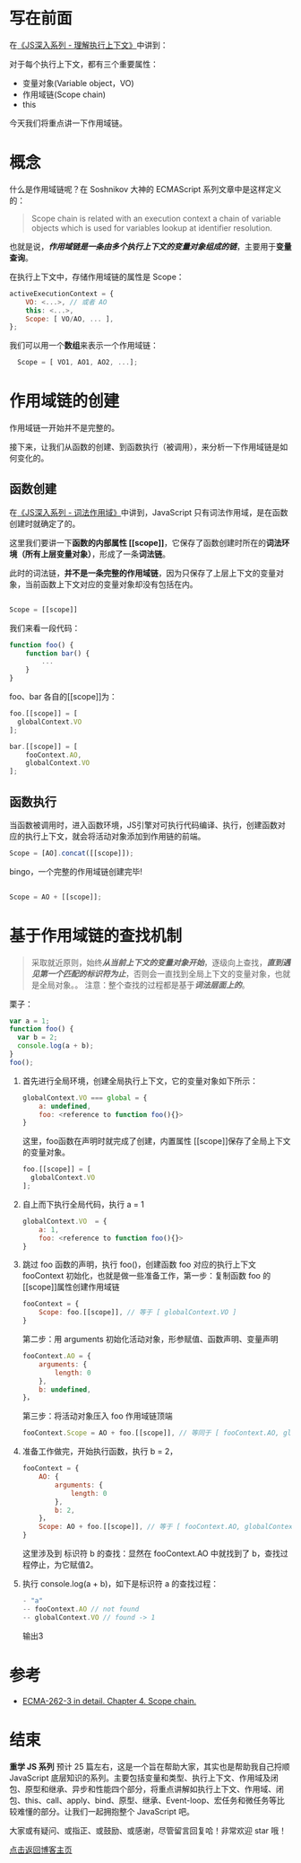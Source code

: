 # 写在前面
在[《JS深入系列 - 理解执行上下文》](https://github.com/cxh0224/blog/issues/12)中讲到：

对于每个执行上下文，都有三个重要属性：
- 变量对象(Variable object，VO)
- 作用域链(Scope chain)
- this

今天我们将重点讲一下作用域链。


# 概念
什么是作用域链呢？在 Soshnikov 大神的 ECMAScript 系列文章中是这样定义的：

> Scope chain is related with an execution context a chain of variable objects which is used for variables lookup at identifier resolution.

也就是说，***作用域链是一条由多个执行上下文的变量对象组成的链***，主要用于**变量查询**。

在执行上下文中，存储作用域链的属性是 Scope：
```js
activeExecutionContext = {
    VO: <...>, // 或者 AO
    this: <...>,
    Scope: [ VO/AO, ... ],
};
```
我们可以用一个**数组**来表示一个作用域链：
```js
  Scope = [ VO1, AO1, AO2, ...];
```

# 作用域链的创建
作用域链一开始并不是完整的。

接下来，让我们从函数的创建、到函数执行（被调用），来分析一下作用域链是如何变化的。

## 函数创建
在[《JS深入系列 - 词法作用域》](https://github.com/cxh0224/blog/issues/8)中讲到，JavaScript 只有词法作用域，是在函数创建时就确定了的。

这里我们要讲一下**函数的内部属性 [[scope]]**，它保存了函数创建时所在的**词法环境（所有上层变量对象）**，形成了一条**词法链**。

此时的词法链，**并不是一条完整的作用域链**，因为只保存了上层上下文的变量对象，当前函数上下文对应的变量对象却没有包括在内。
```js
  
Scope = [[scope]]
```

我们来看一段代码：
```js
function foo() {
    function bar() {
        ...
    }
}
```
foo、bar 各自的[[scope]]为：
```js
foo.[[scope]] = [
  globalContext.VO
];

bar.[[scope]] = [
    fooContext.AO,
    globalContext.VO
];
```

## 函数执行
当函数被调用时，进入函数环境，JS引擎对可执行代码编译、执行，创建函数对应的执行上下文，就会将活动对象添加到作用链的前端。
```js
Scope = [AO].concat([[scope]]);

```


bingo，一个完整的作用域链创建完毕!
```js
  
Scope = AO + [[scope]];
```


# 基于作用域链的查找机制
>采取就近原则，始终***从当前上下文的变量对象开始***，逐级向上查找，***直到遇见第一个匹配的标识符为止***，否则会一直找到全局上下文的变量对象，也就是全局对象。。
注意：整个查找的过程都是基于***词法层面上的***。


栗子：
```js
var a = 1;
function foo() {
  var b = 2;
  console.log(a + b); 
}
foo();
```
1. 首先进行全局环境，创建全局执行上下文，它的变量对象如下所示：
    ```js
    globalContext.VO === global = {
        a: undefined,
        foo: <reference to function foo(){}>
    }
    ```
    这里，foo函数在声明时就完成了创建，内置属性 [[scope]]保存了全局上下文的变量对象。
    ```js
    foo.[[scope]] = [
      globalContext.VO
    ];
    ```
2. 自上而下执行全局代码，执行 a = 1
    ```js
    globalContext.VO  = {
        a: 1,
        foo: <reference to function foo(){}>
    }
    ```

3. 跳过 foo 函数的声明，执行 foo()，创建函数 foo 对应的执行上下文
    fooContext 初始化，也就是做一些准备工作，第一步：复制函数 foo 的 [[scope]]属性创建作用域链
    ```js
    fooContext = {
        Scope: foo.[[scope]], // 等于 [ globalContext.VO ]
    }

    ```
    第二步：用 arguments 初始化活动对象，形参赋值、函数声明、变量声明

    ```js
    fooContext.AO = {
        arguments: {
            length: 0
        },
        b: undefined,
    }，
    ```
    第三步：将活动对象压入 foo 作用域链顶端
    ```js
    fooContext.Scope = AO + foo.[[scope]], // 等同于 [ fooContext.AO, globalContext.VO ]
    ```

4. 准备工作做完，开始执行函数，执行 b = 2，
    ```js
    fooContext = {
        AO: {
            arguments: {
                length: 0
            },
            b: 2,
        }，
        Scope: AO + foo.[[scope]], // 等于 [ fooContext.AO, globalContext.VO ]
    }
    ```
    这里涉及到 标识符 b 的查找：显然在 fooContext.AO 中就找到了 b，查找过程停止，为它赋值2。

5. 执行 console.log(a + b)，如下是标识符 a 的查找过程：
    ```js
    - "a"
    -- fooContext.AO // not found
    -- globalContext.VO // found -> 1
    ```
    输出3


# 参考
- [ECMA-262-3 in detail. Chapter 4. Scope chain.](http://dmitrysoshnikov.com/ecmascript/chapter-4-scope-chain/)



# 结束
**重学 JS 系列** 预计 25 篇左右，这是一个旨在帮助大家，其实也是帮助我自己捋顺 JavaScript 底层知识的系列。主要包括变量和类型、执行上下文、作用域及闭包、原型和继承、异步和性能四个部分，将重点讲解如执行上下文、作用域、闭包、this、call、apply、bind、原型、继承、Event-loop、宏任务和微任务等比较难懂的部分。让我们一起拥抱整个 JavaScript 吧。

大家或有疑问、或指正、或鼓励、或感谢，尽管留言回复哈！非常欢迎 star 哦！

[点击返回博客主页](https://github.com/cxh0224/blog)